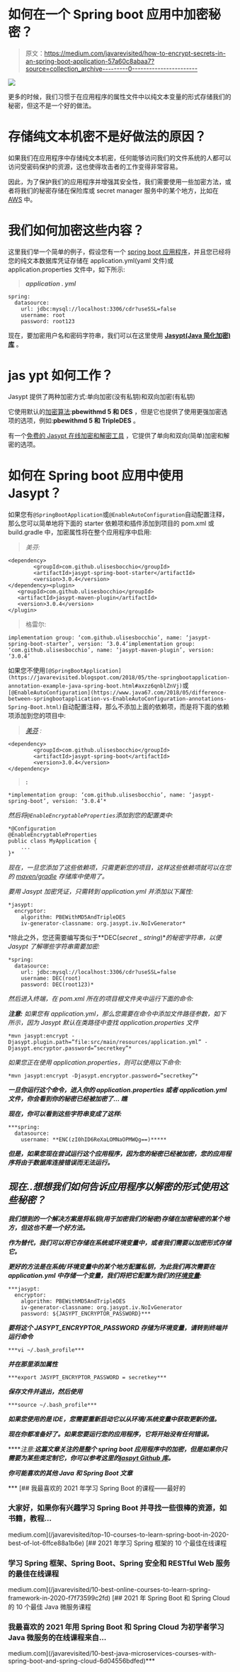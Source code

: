 # 如何在一个 Spring boot 应用中加密秘密？

> 原文：<https://medium.com/javarevisited/how-to-encrypt-secrets-in-an-spring-boot-application-57a60c8abaa7?source=collection_archive---------0----------------------->

![](img/19d8dada17aec3f9cef41a2ba24a1e20.png)

更多的时候，我们习惯于在应用程序的属性文件中以纯文本变量的形式存储我们的秘密，但这不是一个好的做法。

# **存储纯文本机密不是好做法的原因？**

如果我们在应用程序中存储纯文本机密，任何能够访问我们的文件系统的人都可以访问受密码保护的资源，这也使得攻击者的工作变得非常容易。

因此，为了保护我们的应用程序并增强其安全性，我们需要使用一些加密方法，或者将我们的秘密存储在保险库或 secret manager 服务中的某个地方，比如在 [AWS](/javarevisited/5-best-aws-courses-for-beginners-and-experienced-developers-to-learn-in-2021-563212409fbd) 中。

# **我们如何加密这些内容？**

这里我们举一个简单的例子，假设您有一个 [spring boot 应用程序](/hackernoon/top-5-spring-boot-and-spring-cloud-books-for-java-developers-75df155dcedc?source=---------23------------------)，并且您已经将您的纯文本数据库凭证存储在 application.yml(yaml 文件)或 application.properties 文件中，如下所示:

> ***application . yml***

```
spring:
  datasource:
    url: jdbc:mysql://localhost:3306/cdr?useSSL=false
    username: root
    password: root123
```

现在，要加密用户名和密码字符串，我们可以在这里使用 [**Jasypt(Java 简化加密)库**](http://www.jasypt.org/) 。

# **jas ypt 如何工作？**

Jasypt 提供了两种加密方式:单向加密(没有私钥)和双向加密(有私钥)

它使用默认的[加密算法](https://javarevisited.blogspot.com/2019/04/top-20-searching-and-sorting-algorithms-interview-questions.html):**pbewithmd 5 和 DES** ，但是它也提供了使用更强加密选项的选项，例如:**pbewithmd 5 和 TripleDES** 。

有一个[免费的 Jasypt 在线加密和解密工具](https://www.devglan.com/online-tools/jasypt-online-encryption-decryption) ，它提供了单向和双向(简单)加密和解密的选项。

# **如何在 Spring boot 应用中使用 Jasypt？**

如果您有`@SpringBootApplication`或`@EnableAutoConfiguration`自动配置注释，那么您可以简单地将下面的 starter 依赖项和插件添加到项目的 pom.xml 或 build.gradle 中，加密属性将在整个应用程序中启用:

> *美芬:*

```
<dependency>
        <groupId>com.github.ulisesbocchio</groupId>
        <artifactId>jasypt-spring-boot-starter</artifactId>
        <version>3.0.4</version>
</dependency><plugin>
   <groupId>com.github.ulisesbocchio</groupId>
   <artifactId>jasypt-maven-plugin</artifactId>
   <version>3.0.4</version>
</plugin>
```

> 格雷尔:

```
implementation group: ‘com.github.ulisesbocchio’, name: ‘jasypt-spring-boot-starter’, version: ‘3.0.4’implementation group: ‘com.github.ulisesbocchio’, name: ‘jasypt-maven-plugin’, version: ‘3.0.4’
```

如果您不使用`[@SpringBootApplication](https://javarevisited.blogspot.com/2018/05/the-springbootapplication-annotation-example-java-spring-boot.html#axzz6qnblZnVj)`或`[@EnableAutoConfiguration](https://www.java67.com/2018/05/difference-between-springbootapplication-vs-EnableAutoConfiguration-annotations-Spring-Boot.html)`自动配置注释，那么不添加上面的依赖项，而是将下面的依赖项添加到您的项目中:

> [*美芬*](/javarevisited/6-best-maven-courses-for-beginners-in-2020-23ea3cba89) *:*

```
<dependency>
        <groupId>com.github.ulisesbocchio</groupId>
        <artifactId>jasypt-spring-boot</artifactId>
        <version>3.0.4</version>
</dependency>
```

> [](/javarevisited/5-best-gradle-courses-and-books-to-learn-in-2021-93f49ce8ff8e)**:**

```
*implementation group: ‘com.github.ulisesbocchio’, name: ‘jasypt-spring-boot’, version: ‘3.0.4’*
```

*然后将`@EnableEncryptableProperties`添加到您的配置类中:*

```
*@Configuration
@EnableEncryptableProperties
public class MyApplication {
    ...
}*
```

*现在，一旦您添加了这些依赖项，只需更新您的项目，这样这些依赖项就可以在您的 [maven/gradle](https://javarevisited.blogspot.com/2020/06/maven-vs-gradle-beginners-introduction.html#axzz6dHZ7oEpK) 存储库中使用了。*

*要用 Jasypt 加密凭证，只需转到 application.yml 并添加以下属性:*

```
*jasypt:
  encryptor:
    algorithm: PBEWithMD5AndTripleDES
    iv-generator-classname: org.jasypt.iv.NoIvGenerator*
```

*除此之外，您还需要编写类似于**DEC(*secret _ string*)**的秘密字符串，以便 Jasypt 了解哪些字符串需要加密:*

```
*spring:
  datasource:
    url: jdbc:mysql://localhost:3306/cdr?useSSL=false
    username: DEC(root)
    password: DEC(root123)*
```

*然后进入终端，在 pom.xml 所在的项目根文件夹中运行下面的命令:*

****注意:*** 如果您有 application.yml，那么您需要在命令中添加文件路径参数，如下所示，因为 Jasypt 默认在类路径中查找 application.properties 文件*

```
*mvn jasypt:encrypt -Djasypt.plugin.path=”file:src/main/resources/application.yml” -Djasypt.encryptor.password=”secretkey”*
```

*如果您正在使用 application.properties，则可以使用以下命令:*

```
*mvn jasypt:encrypt -Djasypt.encryptor.password=”secretkey”*
```

***一旦你运行这个命令，进入你的 application.properties 或者 application.yml 文件，你会看到你的秘密已经被加密了… *瞧****

***现在，你可以看到这些字符串变成了这样:***

```
***spring:
  datasource:
    username: **ENC(zI0hID6ReXaLOMNaOPMWQg==)*****
```

***但是，如果您现在尝试运行这个应用程序，因为您的秘密已经被加密，您的应用程序将由于数据库连接错误而无法运行。***

## *****现在..想想我们如何告诉应用程序以解密的形式使用这些秘密？*****

***我们想到的一个解决方案是将私钥(用于加密我们的秘密)存储在加密秘密的某个地方，但这也不是一个好方法。***

***作为替代，我们可以将它存储在系统或环境变量中，或者我们需要以加密形式存储它。***

***更好的方法是在系统/环境变量中的某个地方配置私钥，为此我们再次需要在 application.yml 中存储一个变量，我们将把它配置为我们的[环境变量](https://javarevisited.blogspot.com/2012/08/how-to-get-environment-variables-in.html):***

```
***jasypt:
  encryptor:
    algorithm: PBEWithMD5AndTripleDES
    iv-generator-classname: org.jasypt.iv.NoIvGenerator
    password: ${JASYPT_ENCRYPTOR_PASSWORD}***
```

***要将这个 JASYPT_ENCRYPTOR_PASSWORD 存储为环境变量，请转到终端并运行命令***

```
***vi ~/.bash_profile***
```

***并在那里添加属性***

```
***export JASYPT_ENCRYPTOR_PASSWORD = secretkey***
```

***保存文件并退出，然后使用***

```
***source ~/.bash_profile***
```

***如果您使用的是 IDE，您需要重新启动它以从环境/系统变量中获取更新的值。***

***现在你都准备好了。如果您要运行您的应用程序，它将开始没有任何错误。***

*****注意:**这篇文章关注的是整个 spring boot 应用程序中的加密，但是如果你只需要为某些类定制它，你可以参考这里的[jaspyt Github 库](https://github.com/ulisesbocchio/jasypt-spring-boot)。***

***你可能喜欢的其他 Java 和 Spring Boot 文章***

***[](/javarevisited/top-10-courses-to-learn-spring-boot-in-2020-best-of-lot-6ffce88a1b6e) [## 我最喜欢的 2021 年学习 Spring Boot 的课程——最好的

### 大家好，如果你有兴趣学习 Spring Boot 并寻找一些很棒的资源，如书籍，教程…

medium.com](/javarevisited/top-10-courses-to-learn-spring-boot-in-2020-best-of-lot-6ffce88a1b6e) [](/javarevisited/10-best-online-courses-to-learn-spring-framework-in-2020-f7f73599c2fd) [## 2021 年学习 Spring 框架的 10 个最佳在线课程

### 学习 Spring 框架、Spring Boot、Spring 安全和 RESTful Web 服务的最佳在线课程

medium.com](/javarevisited/10-best-online-courses-to-learn-spring-framework-in-2020-f7f73599c2fd) [](/javarevisited/10-best-java-microservices-courses-with-spring-boot-and-spring-cloud-6d04556bdfed) [## 2021 年 Spring Boot 和 Spring Cloud 的 10 个最佳 Java 微服务课程

### 我最喜欢的 2021 年用 Spring Boot 和 Spring Cloud 为初学者学习 Java 微服务的在线课程来自…

medium.com](/javarevisited/10-best-java-microservices-courses-with-spring-boot-and-spring-cloud-6d04556bdfed)***